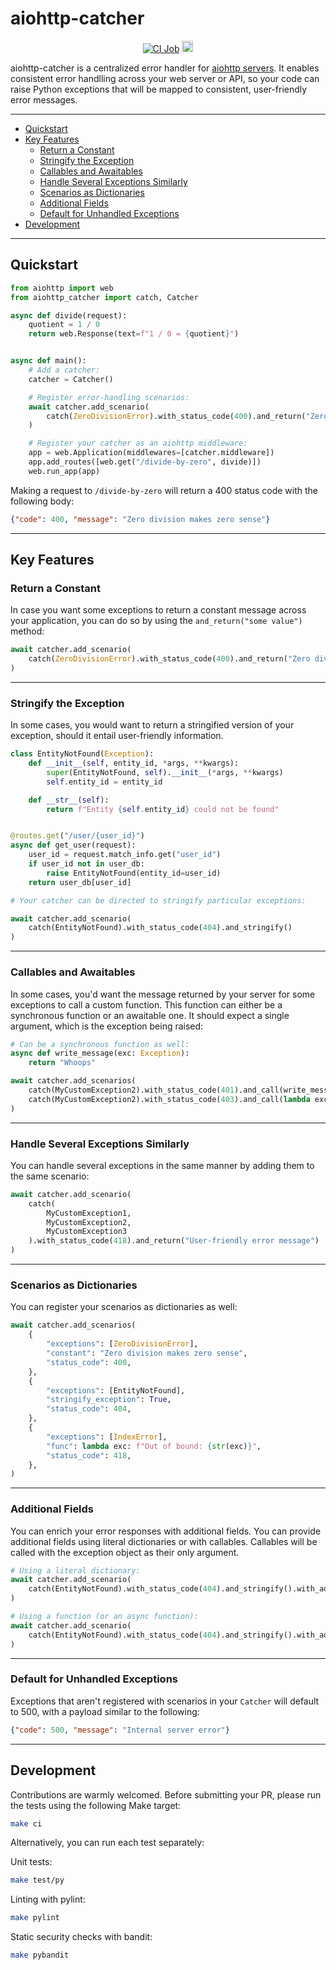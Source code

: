 # aiohttp-catcher


<div align="center">
    <a href="https://github.com/yuvalherziger/aiohttp-catcher/actions?query=workflow%3ACI"><img alt="CI Job" src="https://github.com/yuvalherziger/aiohttp-catcher/workflows/CI/badge.svg"></a>
    <a href="https://pypi.org/project/aiohttp-catcher"><img src="https://badge.fury.io/py/aiohttp-catcher.svg" alt="PyPI version" height="18"></a>
</div>

aiohttp-catcher is a centralized error handler for [aiohttp servers](https://docs.aiohttp.org/en/stable/web.html).
It enables consistent error handlling across your web server or API, so your code can raise Python exceptions that
will be mapped to consistent, user-friendly error messages.

***

- [Quickstart](#quickstart)
- [Key Features](#key-features)
  * [Return a Constant](#return-a-constant)
  * [Stringify the Exception](#stringify-the-exception)
  * [Callables and Awaitables](#callables-and-awaitables)
  * [Handle Several Exceptions Similarly](#handle-several-exceptions-similarly)
  * [Scenarios as Dictionaries](#scenarios-as-dictionaries)
  * [Additional Fields](#additional-fields)
  * [Default for Unhandled Exceptions](#default-for-unhandled-exceptions)
- [Development](#development)

***

## Quickstart

```python
from aiohttp import web
from aiohttp_catcher import catch, Catcher

async def divide(request):
    quotient = 1 / 0
    return web.Response(text=f"1 / 0 = {quotient}")


async def main():
    # Add a catcher:
    catcher = Catcher()

    # Register error-handling scenarios:
    await catcher.add_scenario(
        catch(ZeroDivisionError).with_status_code(400).and_return("Zero division makes zero sense")
    )

    # Register your catcher as an aiohttp middleware:
    app = web.Application(middlewares=[catcher.middleware])
    app.add_routes([web.get("/divide-by-zero", divide)])
    web.run_app(app)
```

Making a request to `/divide-by-zero` will return a 400 status code with the following body:
```json
{"code": 400, "message": "Zero division makes zero sense"}
```

***

## Key Features

### Return a Constant

In case you want some exceptions to return a constant message across your application, you can do
so by using the `and_return("some value")` method:

```python
await catcher.add_scenario(
    catch(ZeroDivisionError).with_status_code(400).and_return("Zero division makes zero sense")
)
```

***

### Stringify the Exception

In some cases, you would want to return a stringified version of your exception, should it entail
user-friendly information.

```python
class EntityNotFound(Exception):
    def __init__(self, entity_id, *args, **kwargs):
        super(EntityNotFound, self).__init__(*args, **kwargs)
        self.entity_id = entity_id

    def __str__(self):
        return f"Entity {self.entity_id} could not be found"


@routes.get("/user/{user_id}")
async def get_user(request):
    user_id = request.match_info.get("user_id")
    if user_id not in user_db:
        raise EntityNotFound(entity_id=user_id)
    return user_db[user_id]

# Your catcher can be directed to stringify particular exceptions:

await catcher.add_scenario(
    catch(EntityNotFound).with_status_code(404).and_stringify()
)
```

***

### Callables and Awaitables

In some cases, you'd want the message returned by your server for some exceptions to call a custom
function.  This function can either be a synchronous function or an awaitable one.  It should expect
a single argument, which is the exception being raised:

```python
# Can be a synchronous function as well:
async def write_message(exc: Exception):
    return "Whoops"

await catcher.add_scenarios(
    catch(MyCustomException2).with_status_code(401).and_call(write_message),
    catch(MyCustomException2).with_status_code(403).and_call(lambda exc: str(exc))
)

```

***

### Handle Several Exceptions Similarly

You can handle several exceptions in the same manner by adding them to the same scenario:

```python
await catcher.add_scenario(
    catch(
        MyCustomException1,
        MyCustomException2,
        MyCustomException3
    ).with_status_code(418).and_return("User-friendly error message")
)
```

***

### Scenarios as Dictionaries

You can register your scenarios as dictionaries as well:

```python
await catcher.add_scenarios(
    {
        "exceptions": [ZeroDivisionError],
        "constant": "Zero division makes zero sense",
        "status_code": 400,
    },
    {
        "exceptions": [EntityNotFound],
        "stringify_exception": True,
        "status_code": 404,
    },
    {
        "exceptions": [IndexError],
        "func": lambda exc: f"Out of bound: {str(exc)}",
        "status_code": 418,
    },
)
```

***

### Additional Fields

You can enrich your error responses with additional fields. You can provide additional fields using
literal dictionaries or with callables.  Callables will be called with the exception object as their
only argument.


```python
# Using a literal dictionary:
await catcher.add_scenario(
    catch(EntityNotFound).with_status_code(404).and_stringify().with_additional_fields({"error_code": "ENTITY_NOT_FOUND"})
)

# Using a function (or an async function):
await catcher.add_scenario(
    catch(EntityNotFound).with_status_code(404).and_stringify().with_additional_fields(lambda e: {"error_code": e.error_code})
)
```

***

### Default for Unhandled Exceptions

Exceptions that aren't registered with scenarios in your `Catcher` will default to 500, with a payload similar to
the following:

```json
{"code": 500, "message": "Internal server error"}
```

***

## Development

Contributions are warmly welcomed.  Before submitting your PR, please run the tests using the following Make target:

```bash
make ci
```

Alternatively, you can run each test separately:

Unit tests:

```bash
make test/py
```

Linting with pylint:

```bash
make pylint
```

Static security checks with bandit:

```bash
make pybandit
```
